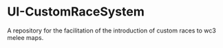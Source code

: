 # UI-CustomRaceSystem
A repository for the facilitation of the introduction of custom races to wc3 melee maps.
